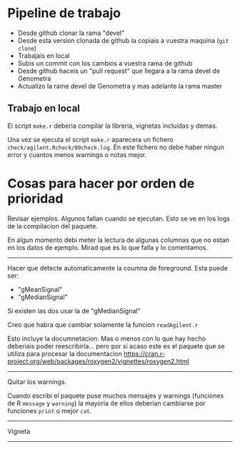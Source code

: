 



Pipeline de trabajo
================================================================================

- Desde github clonar la rama "devel"
- Desde esta version clonada de github la copiais a vuestra maquina (`git clone`)
- Trabajais en local
- Subis un commit con los cambios a vuestra rama de github
- Desde github haceis un "pull request" que llegara a la rama devel de Genometra
- Actualizo la rame devel de Genometra y mas adelante la rama master


Trabajo en local
--------------------------------------------------------------------------------

El script `make.r` deberia compilar la libreria, vignetas incluidas y demas.

Una vez se ejecuta el script `make.r` aparecera un fichero `check/agilent.Rcheck/00check.log`.
En este fichero no debe haber ningun error y cuantos menos warnings o notas mejor.




Cosas para hacer por orden de prioridad
================================================================================

Revisar ejemplos. Algunos fallan cuando se ejecutan. Esto se ve en los logs de la compilacion del paquete.

En algun momento debi meter la lectura de algunas columnas que no estan en los datos de ejemplo.
Mirad que es lo que falla y lo comentamos.

--------------------------------------------------------------------------------

Hacer que detecte automaticamente la coumna de foreground.
Esta puede ser:

- "gMeanSignal"
- "gMedianSignal"

Si existen las dos usar la de "gMedianSignal"

Creo que habra que cambiar solamente la funcion `readAgilent.r`

Esto incluye la documnetacion. Mas o menos con lo que hay hecho deberiais poder reescribirla...
pero por si acaso este es el paquete que se utiliza para procesar la documentacion <https://cran.r-project.org/web/packages/roxygen2/vignettes/roxygen2.html>

--------------------------------------------------------------------------------

Quitar los warnings.

Cuando escribi el paquete puse muchos mensajes y warnings (funciones de R `message` y `warning`)
la mayoria de ellos deberian cambiarse por funciones `print` o mejor `cat`.

--------------------------------------------------------------------------------

Vigneta

--------------------------------------------------------------------------------

<!--
Use the function colMedians form pakage [matrixStats](http://cran.fhcrc.org/web/packages/matrixStats/index.html)
within the function averageDuplicatedRows
-->
